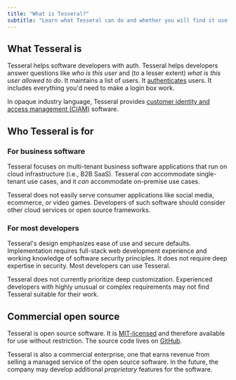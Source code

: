 ```yaml
---
title: "What is Tesseral?"
subtitle: "Learn what Tesseral can do and whether you will find it useful"
---
```


## What Tesseral is

Tesseral helps software developers with auth. Tesseral helps developers answer questions like *who is this user* and (to a lesser extent) *what is this user allowed to do*. It maintains a list of users. It [authenticates](https://www.ibm.com/think/topics/authentication) users. It includes everything you'd need to make a login box work.

In opaque industry language, Tesseral provides [customer identity and access management (CIAM)](https://www.gartner.com/en/information-technology/glossary/customer-identity-access-management-ciam) software. 

## Who Tesseral is for
### For business software

Tesseral focuses on multi-tenant business software applications that run on cloud infrastructure (i.e., B2B SaaS). Tesseral *can* accommodate single-tenant use cases, and it *can* accommodate on-premise use cases.

Tesseral does not easily serve consumer applications like social media, ecommerce, or video games. Developers of such software should consider other cloud services or open source frameworks. 

### For most developers

Tesseral's design emphasizes ease of use and secure defaults. Implementation requires full-stack web development experience and working knowledge of software security principles. It does not require deep expertise in security. Most developers can use Tesseral.

Tesseral does not currently prioritize deep customization. Experienced developers with highly unusual or complex requirements may not find Tesseral suitable for their work.


## Commercial open source

Tesseral is open source software. It is [MIT-licensed](https://github.com/tesseral-labs/tesseral?tab=MIT-1-ov-file) and therefore available for use without restriction. The source code lives on [GitHub](https://github.com/tesseral-labs/tesseral). 

Tesseral is also a commercial enterprise, one that earns revenue from selling a managed service of the open source software. In the future, the company may develop additional *proprietary* features for the software.
